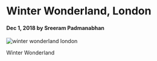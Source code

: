# Winter Wonderland, London

#### Dec 1, 2018 by Sreeram Padmanabhan

![winter wonderland london](https://scontent-lht6-1.cdninstagram.com/vp/694c22015d64246e4978b4143a6eb833/5C8BA00A/t51.2885-15/e35/46124446_272909163428088_4750229982651874056_n.jpg "winter wonderland london")

Winter Wonderland